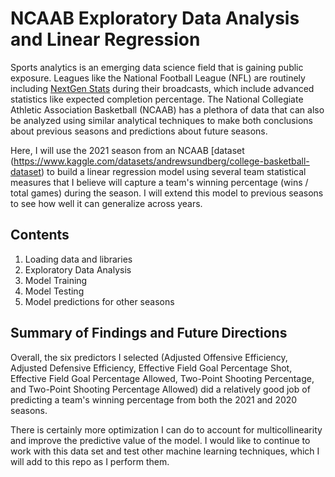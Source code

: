 # NCAAB Exploratory Data Analysis and Linear Regression

Sports analytics is an emerging data science field that is gaining public exposure. Leagues like the National Football League (NFL) are routinely including [NextGen Stats](https://nextgenstats.nfl.com/) during their broadcasts, which include advanced statistics like expected completion percentage. The National Collegiate Athletic Association Basketball (NCAAB) has a plethora of data that can also be analyzed using similar analytical techniques to make both conclusions about previous seasons and predictions about future seasons. 

Here, I will use the 2021 season from an NCAAB [dataset (https://www.kaggle.com/datasets/andrewsundberg/college-basketball-dataset) to build a linear regression model using several team statistical measures that I believe will capture a team's winning percentage (wins / total games) during the season. I will extend this model to previous seasons to see how well it can generalize across years. 

## Contents
1) Loading data and libraries
2) Exploratory Data Analysis
3) Model Training
4) Model Testing
5) Model predictions for other seasons

## Summary of Findings and Future Directions
Overall, the six predictors I selected (Adjusted Offensive Efficiency, Adjusted Defensive Efficiency, Effective Field Goal Percentage Shot, Effective Field Goal Percentage Allowed, Two-Point Shooting Percentage, and Two-Point Shooting Percentage Allowed) did a relatively good job of predicting a team's winning percentage from both the 2021 and 2020 seasons. 

There is certainly more optimization I can do to account for  multicollinearity and improve the predictive value of the model. I would like to continue to work with this data set and test other machine learning techniques, which I will add to this repo as I perform them. 

